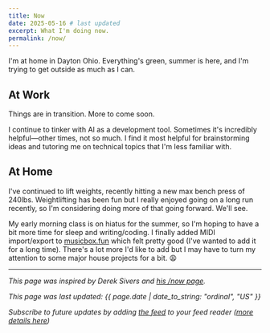 ```yaml
---
title: Now
date: 2025-05-16 # last updated
excerpt: What I'm doing now.
permalink: /now/
---
```


I'm at home in Dayton Ohio. Everything's green, summer is here, and I'm trying to get outside as much as I can.

## At Work

Things are in transition. More to come soon.

I continue to tinker with AI as a development tool. Sometimes it's incredibly helpful—other times, not so much. I find it most helpful for brainstorming ideas and tutoring me on technical topics that I'm less familiar with.

## At Home

I've continued to lift weights, recently hitting a new max bench press of 240lbs. Weightlifting has been fun but I really enjoyed going on a long run recently, so I'm considering doing more of that going forward. We'll see.

My early morning class is on hiatus for the summer, so I'm hoping to have a bit more time for sleep and writing/coding. I finally added MIDI import/export to [musicbox.fun](https://musicbox.fun) which felt pretty good (I've wanted to add it for a long time). There's a lot more I'd like to add but I may have to turn my attention to some major house projects for a bit. 😩

---

_This page was inspired by Derek Sivers and [his /now page](https://sivers.org/now)._

_This page was last updated: {{ page.date | date_to_string: "ordinal", "US" }}_

_Subscribe to future updates by adding [the feed]({{site.url}}/now.json) to your feed reader ([more details here](https://aboutfeeds.com/))_
